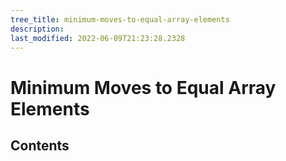 ```yaml
---
tree_title: minimum-moves-to-equal-array-elements
description: 
last_modified: 2022-06-09T21:23:28.2328
---
```


# Minimum Moves to Equal Array Elements

## Contents
